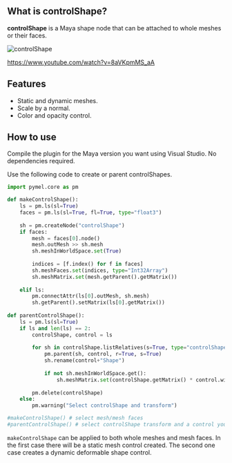 ## What is controlShape?
**controlShape** is a Maya shape node that can be attached to whole meshes or their faces.

![controlShape](https://user-images.githubusercontent.com/9614751/173179759-a1854ed7-91c7-45f3-8696-ff3ac486184c.gif)

https://www.youtube.com/watch?v=8aVKpmMS_aA

## Features
+ Static and dynamic meshes.
+ Scale by a normal.
+ Color and opacity control.

## How to use
Compile the plugin for the Maya version you want using Visual Studio. No dependencies required.

Use the following code to create or parent controlShapes.
```python
import pymel.core as pm

def makeControlShape():
    ls = pm.ls(sl=True)
    faces = pm.ls(sl=True, fl=True, type="float3")
    
    sh = pm.createNode("controlShape")
    if faces:
        mesh = faces[0].node()
        mesh.outMesh >> sh.mesh
        sh.meshInWorldSpace.set(True)        
    
        indices = [f.index() for f in faces]        
        sh.meshFaces.set(indices, type="Int32Array")
        sh.meshMatrix.set(mesh.getParent().getMatrix())
        
    elif ls:
        pm.connectAttr(ls[0].outMesh, sh.mesh)
        sh.getParent().setMatrix(ls[0].getMatrix())
        
def parentControlShape():
    ls = pm.ls(sl=True)
    if ls and len(ls) == 2:
        controlShape, control = ls
        
        for sh in controlShape.listRelatives(s=True, type="controlShape"):
            pm.parent(sh, control, r=True, s=True)
            sh.rename(control+"Shape")
            
            if not sh.meshInWorldSpace.get():
                sh.meshMatrix.set(controlShape.getMatrix() * control.wim.get())
                                
        pm.delete(controlShape)
    else:
        pm.warning("Select controlShape and transform")    

#makeControlShape() # select mesh/mesh faces
#parentControlShape() # select controlShape transform and a control you want to parent to.
```
`makeControlShape` can be applied to both whole meshes and mesh faces. In the first case there will be a static mesh control created. The second one case creates a dynamic deformable shape control. 
